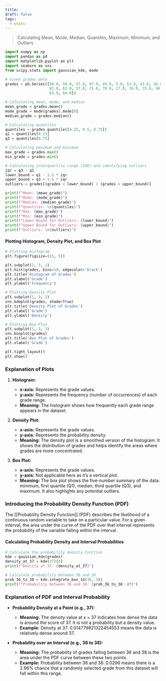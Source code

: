 ```yaml
---
title: 
draft: false
tags:
  - stats
---
```

> Calculating Mean, Mode, Median, Quantiles, Maximum, Minimum, and Outliers

```python
import numpy as np
import pandas as pd
import matplotlib.pyplot as plt
import seaborn as sns
from scipy.stats import gaussian_kde, mode

# Given grades data
grades = pd.Series([50.0, 50.0, 47.0, 97.0, 49.0, 3.0, 53.0, 42.0, 26.0, 74.0,
                    82.0, 62.0, 37.0, 15.0, 70.0, 27.0, 36.0, 35.0, 48.0, 52.0,
                    63.0, 64.0])

# Calculating mean, mode, and median
mean_grade = grades.mean()
mode_grade = mode(grades).mode[0]
median_grade = grades.median()

# Calculating quantiles
quantiles = grades.quantile([0.25, 0.5, 0.75])
q1 = quantiles[0.25]
q3 = quantiles[0.75]

# Calculating maximum and minimum
max_grade = grades.max()
min_grade = grades.min()

# Calculating interquartile range (IQR) and identifying outliers
iqr = q3 - q1
lower_bound = q1 - 1.5 * iqr
upper_bound = q3 + 1.5 * iqr
outliers = grades[(grades < lower_bound) | (grades > upper_bound)]

print(f"Mean: {mean_grade}")
print(f"Mode: {mode_grade}")
print(f"Median: {median_grade}")
print(f"Quantiles: \n{quantiles}")
print(f"Max: {max_grade}")
print(f"Min: {min_grade}")
print(f"Lower Bound for Outliers: {lower_bound}")
print(f"Upper Bound for Outliers: {upper_bound}")
print(f"Outliers: \n{outliers}")
```

#### Plotting Histogram, Density Plot, and Box Plot

```python
# Plotting Histogram
plt.figure(figsize=(15, 5))

plt.subplot(1, 3, 1)
plt.hist(grades, bins=10, edgecolor='black')
plt.title('Histogram of Grades')
plt.xlabel('Grade')
plt.ylabel('Frequency')

# Plotting Density Plot
plt.subplot(1, 3, 2)
sns.kdeplot(grades, shade=True)
plt.title('Density Plot of Grades')
plt.xlabel('Grade')
plt.ylabel('Density')

# Plotting Box Plot
plt.subplot(1, 3, 3)
sns.boxplot(grades)
plt.title('Box Plot of Grades')
plt.xlabel('Grade')

plt.tight_layout()
plt.show()
```

### Explanation of Plots

1. **Histogram:**
   - **x-axis:** Represents the grade values.
   - **y-axis:** Represents the frequency (number of occurrences) of each grade range.
   - **Meaning:** The histogram shows how frequently each grade range appears in the dataset.

2. **Density Plot:**
   - **x-axis:** Represents the grade values.
   - **y-axis:** Represents the probability density.
   - **Meaning:** The density plot is a smoothed version of the histogram. It shows the distribution of grades and helps identify the areas where grades are more concentrated.

3. **Box Plot:**
   - **x-axis:** Represents the grade values.
   - **y-axis:** Not applicable here as it’s a vertical plot.
   - **Meaning:** The box plot shows the five-number summary of the data: minimum, first quartile (Q1), median, third quartile (Q3), and maximum. It also highlights any potential outliers.

### Introducing the Probability Density Function (PDF)

The [[Probability Density Function]] (PDF) describes the likelihood of a continuous random variable to take on a particular value. For a given interval, the area under the curve of the PDF over that interval represents the probability of the variable falling within the interval.

#### Calculating Probability Density and Interval Probabilities

```python
# Calculate the probability density function
kde = gaussian_kde(grades)
density_at_37 = kde(37)[0]
print(f"Density at 37: {density_at_37}")

# Calculate probability between 36 and 38
prob_36_to_38 = kde.integrate_box_1d(36, 38)
print(f"Probability between 36 and 38: {prob_36_to_38:.4f}")
```

### Explanation of PDF and Interval Probability

- **Probability Density at a Point (e.g., 37):** 
  - **Meaning:** The density value at x = 37 indicates how dense the data is around the score of 37. It is not a probability but a density value.
  - **Example:** Density at 37: 0.014779821322454553 means the data is relatively dense around 37.

- **Probability over an Interval (e.g., 36 to 38):**
  - **Meaning:** The probability of grades falling between 36 and 38 is the area under the PDF curve between these two points.
  - **Example:** Probability between 36 and 38: 0.0296 means there is a 2.96% chance that a randomly selected grade from this dataset will fall within this range.

 